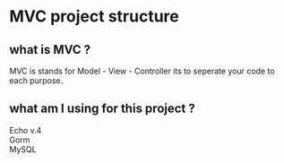 # MVC project structure

## what is MVC ?
MVC is stands for Model - View - Controller
its to seperate your code to each purpose.

## what am I using for this project ?
Echo v.4 <br>
Gorm <br>
MySQL <br>
